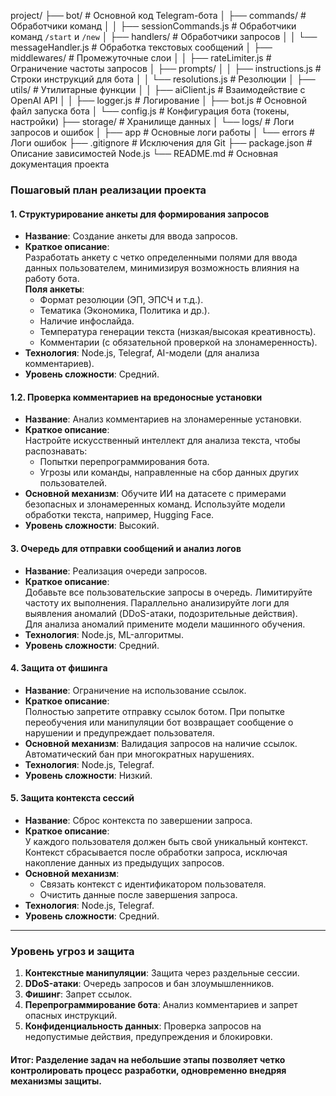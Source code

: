 project/
├── bot/                        # Основной код Telegram-бота
│   ├── commands/               # Обработчики команд
│   │   ├── sessionCommands.js  # Обработчики команд `/start` и `/new`
│   ├── handlers/               # Обработчики запросов
│   │   └── messageHandler.js   # Обработка текстовых сообщений
│   ├── middlewares/            # Промежуточные слои
│   │   ├── rateLimiter.js      # Ограничение частоты запросов
│   ├── prompts/
│   │   ├── instructions.js     # Строки инструкций для бота
│   │   └── resolutions.js      # Резолюции
│   ├── utils/                  # Утилитарные функции
│   │   ├── aiClient.js         # Взаимодействие с OpenAI API
│   │   ├── logger.js           # Логирование
│   ├── bot.js                  # Основной файл запуска бота
│   └── config.js               # Конфигурация бота (токены, настройки)
├── storage/                    # Хранилище данных
│   └── logs/                   # Логи запросов и ошибок
│       ├── app                 # Основные логи работы
│       └── errors              # Логи ошибок
├── .gitignore                  # Исключения для Git
├── package.json                # Описание зависимостей Node.js
└── README.md                   # Основная документация проекта

### **Пошаговый план реализации проекта**  

#### **1. Структурирование анкеты для формирования запросов**
- **Название**: Создание анкеты для ввода запросов.  
- **Краткое описание**:  
  Разработать анкету с четко определенными полями для ввода данных пользователем, минимизируя возможность влияния на работу бота.  
  **Поля анкеты**:
  - Формат резолюции (ЭП, ЭПСЧ и т.д.).  
  - Тематика (Экономика, Политика и др.).  
  - Наличие инфослайда.  
  - Температура генерации текста (низкая/высокая креативность).  
  - Комментарии (с обязательной проверкой на злонамеренность).  
- **Технология**: Node.js, Telegraf, AI-модели (для анализа комментариев).  
- **Уровень сложности**: Средний.  

#### **1.2. Проверка комментариев на вредоносные установки**
- **Название**: Анализ комментариев на злонамеренные установки.  
- **Краткое описание**:  
  Настройте искусственный интеллект для анализа текста, чтобы распознавать:
  - Попытки перепрограммирования бота.  
  - Угрозы или команды, направленные на сбор данных других пользователей.  
- **Основной механизм**: Обучите ИИ на датасете с примерами безопасных и злонамеренных команд. Используйте модели обработки текста, например, Hugging Face.  
- **Уровень сложности**: Высокий.  

#### **3. Очередь для отправки сообщений и анализ логов**
- **Название**: Реализация очереди запросов.  
- **Краткое описание**:  
  Добавьте все пользовательские запросы в очередь. Лимитируйте частоту их выполнения. Параллельно анализируйте логи для выявления аномалий (DDoS-атаки, подозрительные действия).  
  Для анализа аномалий примените модели машинного обучения.  
- **Технология**: Node.js, ML-алгоритмы.  
- **Уровень сложности**: Средний.  

#### **4. Защита от фишинга**
- **Название**: Ограничение на использование ссылок.  
- **Краткое описание**:  
  Полностью запретите отправку ссылок ботом. При попытке переобучения или манипуляции бот возвращает сообщение о нарушении и предупреждает пользователя.  
- **Основной механизм**: Валидация запросов на наличие ссылок. Автоматический бан при многократных нарушениях.  
- **Технология**: Node.js, Telegraf.  
- **Уровень сложности**: Низкий.  

#### **5. Защита контекста сессий**
- **Название**: Сброс контекста по завершении запроса.  
- **Краткое описание**:  
  У каждого пользователя должен быть свой уникальный контекст. Контекст сбрасывается после обработки запроса, исключая накопление данных из предыдущих запросов.  
- **Основной механизм**:  
  - Связать контекст с идентификатором пользователя.  
  - Очистить данные после завершения запроса.  
- **Технология**: Node.js, Telegraf.  
- **Уровень сложности**: Средний.  

---

### **Уровень угроз и защита**
1. **Контекстные манипуляции**: Защита через раздельные сессии.  
2. **DDoS-атаки**: Очередь запросов и бан злоумышленников.  
3. **Фишинг**: Запрет ссылок.  
4. **Перепрограммирование бота**: Анализ комментариев и запрет опасных инструкций.  
5. **Конфиденциальность данных**: Проверка запросов на недопустимые действия, предупреждения и блокировки.  

#### Итог: Разделение задач на небольшие этапы позволяет четко контролировать процесс разработки, одновременно внедряя механизмы защиты.
